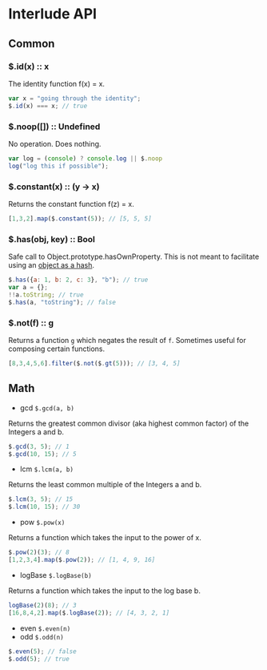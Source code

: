 # Interlude API

## Common

### $.id(x) :: x

The identity function f(x) = x.

````javascript
var x = "going through the identity";
$.id(x) === x; // true
````

### $.noop([]) :: Undefined

No operation. Does nothing.

````javascript
var log = (console) ? console.log || $.noop
log("log this if possible");
````

### $.constant(x) :: (y -> x)

Returns the constant function f(z) = x.

````javascript
[1,3,2].map($.constant(5)); // [5, 5, 5]
````

### $.has(obj, key) :: Bool

Safe call to Object.prototype.hasOwnProperty. This is not meant to facilitate using an
[object as a hash](http://www.devthought.com/2012/01/18/an-object-is-not-a-hash/).

````javascript
$.has({a: 1, b: 2, c: 3}, "b"); // true
var a = {};
!!a.toString; // true
$.has(a, "toString"); // false
````

### $.not(f) :: g

Returns a function `g` which negates the result of `f`.
Sometimes useful for composing certain functions.

````javascript
[8,3,4,5,6].filter($.not($.gt(5))); // [3, 4, 5]
````

## Math

- gcd `$.gcd(a, b)`

Returns the greatest common divisor (aka highest common factor) of the Integers
a and b.

````javascript
$.gcd(3, 5); // 1
$.gcd(10, 15); // 5
````

- lcm `$.lcm(a, b)`

Returns the least common multiple of the Integers a and b.

````javascript
$.lcm(3, 5); // 15
$.lcm(10, 15); // 30
````

- pow `$.pow(x)`

Returns a function which takes the input to the power of x.

````javascript
$.pow(2)(3); // 8
[1,2,3,4].map($.pow(2)); // [1, 4, 9, 16]
````

- logBase `$.logBase(b)`

Returns a function which takes the input to the log base b.

````javascript
logBase(2)(8); // 3
[16,8,4,2].map($.logBase(2)); // [4, 3, 2, 1]
````

- even `$.even(n)`
- odd `$.odd(n)`

````javascript
$.even(5); // false
$.odd(5); // true
````



